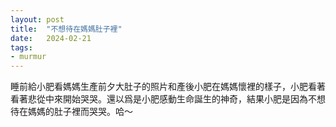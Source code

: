 ```yaml
---
layout: post
title:  "不想待在媽媽肚子裡"
date:   2024-02-21
tags:
- murmur
---
```

睡前給小肥看媽媽生產前夕大肚子的照片和產後小肥在媽媽懷裡的樣子，小肥看著看著悲從中來開始哭哭。還以爲是小肥感動生命誕生的神奇，結果小肥是因為不想待在媽媽的肚子裡而哭哭。哈～